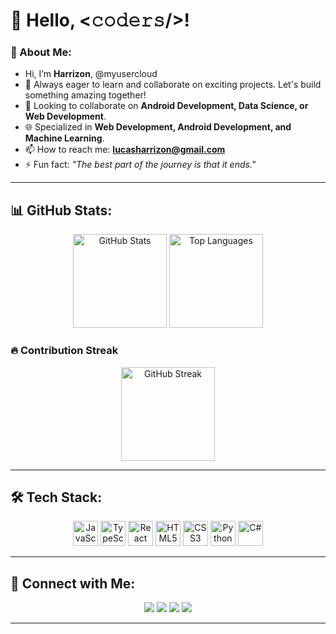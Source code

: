 # 👋 Hello, <𝚌𝚘𝚍𝚎𝚛𝚜/>!

### 🚀 About Me:
- Hi, I’m **Harrizon**, @myusercloud
- 🌱 Always eager to learn and collaborate on exciting projects. Let's build something amazing together!
- 👯 Looking to collaborate on **Android Development, Data Science, or Web Development**.
- 🌐 Specialized in **Web Development, Android Development, and Machine Learning**.
- 📫 How to reach me: **lucasharrizon@gmail.com**
- ⚡ Fun fact: *"The best part of the journey is that it ends."*

---

## 📊 GitHub Stats:
<div align="center">
  <img src="https://github-readme-stats.vercel.app/api?username=myusercloud&show_icons=true&theme=tokyonight&count_private=true" height="150" alt="GitHub Stats" />
  <img src="https://github-readme-stats.vercel.app/api/top-langs/?username=myusercloud&layout=compact&theme=tokyonight" height="150" alt="Top Languages" />
</div>

### 🔥 Contribution Streak
<div align="center">
  <img src="https://github-readme-streak-stats.herokuapp.com/?user=myusercloud&theme=tokyonight" height="150" alt="GitHub Streak" />
</div>

---

## 🛠️ Tech Stack:
<div align="center">
  <img src="https://cdn.jsdelivr.net/gh/devicons/devicon/icons/javascript/javascript-original.svg" height="40" alt="JavaScript" />
  <img src="https://cdn.jsdelivr.net/gh/devicons/devicon/icons/typescript/typescript-original.svg" height="40" alt="TypeScript" />
  <img src="https://cdn.jsdelivr.net/gh/devicons/devicon/icons/react/react-original.svg" height="40" alt="React" />
  <img src="https://cdn.jsdelivr.net/gh/devicons/devicon/icons/html5/html5-original.svg" height="40" alt="HTML5" />
  <img src="https://cdn.jsdelivr.net/gh/devicons/devicon/icons/css3/css3-original.svg" height="40" alt="CSS3" />
  <img src="https://cdn.jsdelivr.net/gh/devicons/devicon/icons/python/python-original.svg" height="40" alt="Python" />
  <img src="https://cdn.jsdelivr.net/gh/devicons/devicon/icons/csharp/csharp-original.svg" height="40" alt="C#" />
</div>

---

## 📡 Connect with Me:
<div align="center">
  <a href="#"><img src="https://img.shields.io/badge/Youtube-%23FF0000.svg?style=for-the-badge&logo=youtube&logoColor=white" /></a>
  <a href="#"><img src="https://img.shields.io/badge/Instagram-%23E4405F.svg?style=for-the-badge&logo=instagram&logoColor=white" /></a>
  <a href="#"><img src="https://img.shields.io/badge/Twitter-%231DA1F2.svg?style=for-the-badge&logo=twitter&logoColor=white" /></a>
  <a href="#"><img src="https://img.shields.io/badge/LinkedIn-%230077B5.svg?style=for-the-badge&logo=linkedin&logoColor=white" /></a>
</div>

---
